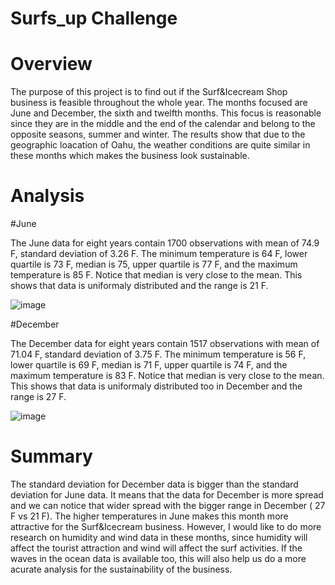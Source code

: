 # Surfs_up Challenge

# Overview

The purpose of this project is to find out if the Surf&Icecream Shop business is feasible throughout the whole year. The months focused are June and December, the sixth and twelfth months. This focus is reasonable since they are in the middle and the end of the calendar and belong to the opposite seasons, summer and winter. The results show that due to the geographic loacation of Oahu, the weather conditions are quite similar in these months which makes the business look sustainable. 

# Analysis 

#June

The June data for eight years contain 1700 observations with mean of 74.9 F, standard deviation of 3.26 F. The minimum temperature is 64 F, lower quartile is 73 F, median is 75, upper quartile is 77 F,  and the maximum temperature is 85 F. Notice that median is very close to the mean. This shows that data is uniformaly distributed and the range is 21 F.    

![image](https://user-images.githubusercontent.com/96134924/168730189-b187e3e0-d997-404a-b863-6f9a48d9bb8c.png)


#December

The December data for eight years contain 1517 observations with mean of 71.04 F, standard deviation of 3.75 F. The minimum temperature is 56 F, lower quartile is 69 F, median is 71 F, upper quartile is 74 F,  and the maximum temperature is 83 F. Notice that median is very close to the mean. This shows that data is uniformaly distributed too in December and the range is 27 F.    

![image](https://user-images.githubusercontent.com/96134924/168731333-bb5901dd-8480-46af-af08-4703b2a2dc2c.png)


# Summary

The standard deviation for December data is bigger than the standard deviation for June data. It means that the data for December is more spread and we can notice that  wider spread with the bigger range in December ( 27 F vs 21 F). The higher temperatures in June makes this month more attractive for the Surf&Icecream business. However, I would like to do more research on humidity and wind data in these months, since humidity will affect the tourist attraction and wind will affect the surf activities. If the waves in the ocean data is available too, this will also help us do a more acurate analysis for the sustainability of the business.    

